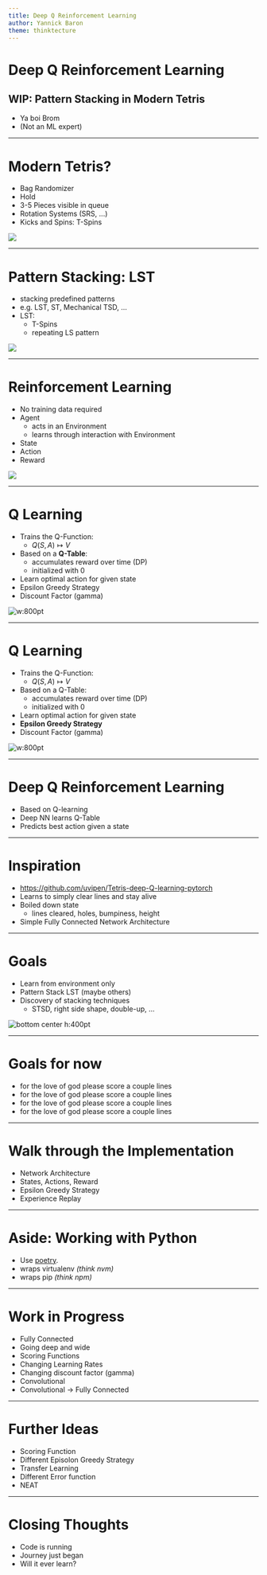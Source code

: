 ```yaml
---
title: Deep Q Reinforcement Learning
author: Yannick Baron
theme: thinktecture
---
```


<!-- _class: title -->

# Deep Q Reinforcement Learning

## WIP: Pattern Stacking in Modern Tetris

- Ya boi Brom
- (Not an ML expert)

---

# Modern Tetris?

- Bag Randomizer
- Hold
- 3-5 Pieces visible in queue
- Rotation Systems (SRS, ...)
- Kicks and Spins: T-Spins

![](./img/tetrio.png)

<!-- _footer: 'Screenshot from: https://tetr.io' -->

---

# Pattern Stacking: LST

- stacking predefined patterns
- e.g. LST, ST, Mechanical TSD, ...
- LST:
  - T-Spins
  - repeating LS pattern

![](./img/lst.png)

<!-- _footer: 'Source: [https://four.lol](https://four.lol/stacking/lst)' -->

---

# Reinforcement Learning

- No training data required
- Agent
  - acts in an Environment
  - learns through interaction with Environment
- State
- Action
- Reward

![](./img/environment.jpeg)

<!-- _footer: 'Source: [https://huggingface.co](https://huggingface.co/learn/deep-rl-course/unit2/q-learning-example)' -->

---

# Q Learning

- Trains the Q-Function:
  - $Q(S, A) \mapsto V$
- Based on a **Q-Table**:
  - accumulates reward over time (DP)
  - initialized with 0
- Learn optimal action for given state
- Epsilon Greedy Strategy
- Discount Factor (gamma)

![w:800pt](./img/qtable.png)

<!-- _footer: 'Source: [https://huggingface.co](https://huggingface.co/learn/deep-rl-course/unit2/q-learning-example)' -->

---

# Q Learning

- Trains the Q-Function:
  - $Q(S, A) \mapsto V$
- Based on a Q-Table:
  - accumulates reward over time (DP)
  - initialized with 0
- Learn optimal action for given state
- **Epsilon Greedy Strategy**
- Discount Factor (gamma)

![w:800pt](./img/egs.png)

<!-- _footer: 'Source: [https://researchgate.net](https://www.researchgate.net/figure/Epsilon-greedy-method-At-each-step-a-random-number-is-generated-by-the-model-If-the_fig2_334741451)' -->

---

# Deep Q Reinforcement Learning

- Based on Q-learning
- Deep NN learns Q-Table
- Predicts best action given a state

---

# Inspiration

- https://github.com/uvipen/Tetris-deep-Q-learning-pytorch
- Learns to simply clear lines and stay alive
- Boiled down state
  - lines cleared, holes, bumpiness, height
- Simple Fully Connected Network Architecture

---

# Goals

- Learn from environment only
- Pattern Stack LST (maybe others)
- Discovery of stacking techniques
  - STSD, right side shape, double-up, ...

![bottom center h:400pt](./img/stsd.png)

<!-- _footer: 'Source: [https://four.lol](https://four.lol/methods/stsd)' -->

---

# Goals for now

- for the love of god please score a couple lines
- for the love of god please score a couple lines
- for the love of god please score a couple lines
- for the love of god please score a couple lines

---

# Walk through the Implementation

- Network Architecture
- States, Actions, Reward
- Epsilon Greedy Strategy
- Experience Replay

---

# Aside: Working with Python

- Use [poetry](https://python-poetry.org/).
- wraps virtualenv _(think nvm)_
- wraps pip _(think npm)_

---

# Work in Progress

- Fully Connected
- Going deep and wide
- Scoring Functions
- Changing Learning Rates
- Changing discount factor (gamma)
- Convolutional
- Convolutional -> Fully Connected

---

# Further Ideas

- Scoring Function
- Different Episolon Greedy Strategy
- Transfer Learning
- Different Error function
- NEAT

---

# Closing Thoughts

- Code is running
- Journey just began
- Will it ever learn?
